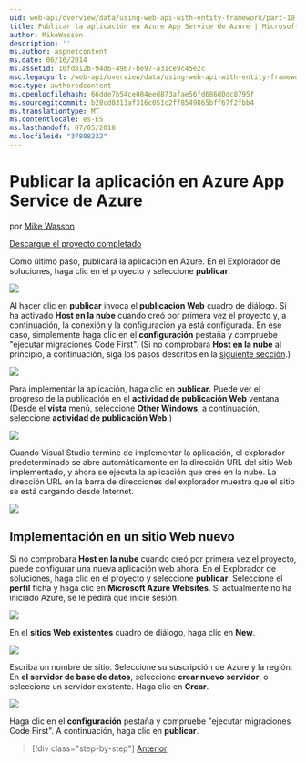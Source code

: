 ```yaml
---
uid: web-api/overview/data/using-web-api-with-entity-framework/part-10
title: Publicar la aplicación en Azure App Service de Azure | Microsoft Docs
author: MikeWasson
description: ''
ms.author: aspnetcontent
ms.date: 06/16/2014
ms.assetid: 10fd812b-94d6-4967-be97-a31ce9c45e2c
msc.legacyurl: /web-api/overview/data/using-web-api-with-entity-framework/part-10
msc.type: authoredcontent
ms.openlocfilehash: 66dde7b54ce084eed873afae56fd686d0dc8795f
ms.sourcegitcommit: b28cd0313af316c051c2ff8549865bff67f2fbb4
ms.translationtype: MT
ms.contentlocale: es-ES
ms.lasthandoff: 07/05/2018
ms.locfileid: "37808232"
---
```

<a name="publish-the-app-to-azure-azure-app-service"></a>Publicar la aplicación en Azure App Service de Azure
====================
por [Mike Wasson](https://github.com/MikeWasson)

[Descargue el proyecto completado](https://github.com/MikeWasson/BookService)

Como último paso, publicará la aplicación en Azure. En el Explorador de soluciones, haga clic en el proyecto y seleccione **publicar**.

![](part-10/_static/image1.png)

Al hacer clic en **publicar** invoca el **publicación Web** cuadro de diálogo. Si ha activado **Host en la nube** cuando creó por primera vez el proyecto y, a continuación, la conexión y la configuración ya está configurada. En ese caso, simplemente haga clic en el **configuración** pestaña y compruebe &quot;ejecutar migraciones Code First&quot;. (Si no comprobara **Host en la nube** al principio, a continuación, siga los pasos descritos en la [siguiente sección](#new-website).)

[![](part-10/_static/image3.png)](part-10/_static/image2.png)

Para implementar la aplicación, haga clic en **publicar**. Puede ver el progreso de la publicación en el **actividad de publicación Web** ventana. (Desde el **vista** menú, seleccione **Other Windows**, a continuación, seleccione **actividad de publicación Web**.)

![](part-10/_static/image4.png)

Cuando Visual Studio termine de implementar la aplicación, el explorador predeterminado se abre automáticamente en la dirección URL del sitio Web implementado, y ahora se ejecuta la aplicación que creó en la nube. La dirección URL en la barra de direcciones del explorador muestra que el sitio se está cargando desde Internet.

[![](part-10/_static/image6.png)](part-10/_static/image5.png)

<a id="new-website"></a>
## <a name="deploying-to-a-new-website"></a>Implementación en un sitio Web nuevo

Si no comprobara **Host en la nube** cuando creó por primera vez el proyecto, puede configurar una nueva aplicación web ahora. En el Explorador de soluciones, haga clic en el proyecto y seleccione **publicar**. Seleccione el **perfil** ficha y haga clic en **Microsoft Azure Websites**. Si actualmente no ha iniciado Azure, se le pedirá que inicie sesión.

[![](part-10/_static/image8.png)](part-10/_static/image7.png)

En el **sitios Web existentes** cuadro de diálogo, haga clic en **New**.

![](part-10/_static/image9.png)

Escriba un nombre de sitio. Seleccione su suscripción de Azure y la región. En **el servidor de base de datos**, seleccione **crear nuevo servidor**, o seleccione un servidor existente. Haga clic en **Crear**.

[![](part-10/_static/image11.png)](part-10/_static/image10.png)

Haga clic en el **configuración** pestaña y compruebe &quot;ejecutar migraciones Code First&quot;. A continuación, haga clic en **publicar**.

> [!div class="step-by-step"]
> [Anterior](part-9.md)
